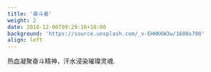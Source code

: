```yaml
---
title: '奋斗者'
weight: 2
date: 2018-12-06T09:29:16+10:00
background: 'https://source.unsplash.com/_v-EHHKKW3w/1600x700'
align: left
---
```


热血凝聚奋斗精神，汗水浸染璀璨灵魂.

